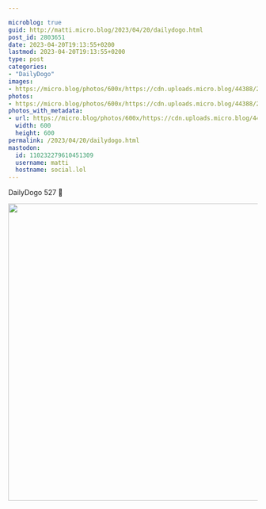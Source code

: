 ```yaml
---

microblog: true
guid: http://matti.micro.blog/2023/04/20/dailydogo.html
post_id: 2803651
date: 2023-04-20T19:13:55+0200
lastmod: 2023-04-20T19:13:55+0200
type: post
categories:
- "DailyDogo"
images:
- https://micro.blog/photos/600x/https://cdn.uploads.micro.blog/44388/2023/9571c0690f.jpg
photos:
- https://micro.blog/photos/600x/https://cdn.uploads.micro.blog/44388/2023/9571c0690f.jpg
photos_with_metadata:
- url: https://micro.blog/photos/600x/https://cdn.uploads.micro.blog/44388/2023/9571c0690f.jpg
  width: 600
  height: 600
permalink: /2023/04/20/dailydogo.html
mastodon:
  id: 110232279610451309
  username: matti
  hostname: social.lol
---
```

DailyDogo 527 🐶

<img src="/media/uploads/2023/9571c0690f.jpg" width="600" height="600" alt="" />
